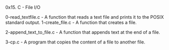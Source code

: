 0x15. C - File I/O

0-read_textfile.c - A function that reads a text file and prints it to the POSIX standard output.
1-create_file.c - A function that creates a file.

2-append_text_to_file.c - A function that appends text at the end of a file.

3-cp.c - A program that copies the content of a file to another file.


